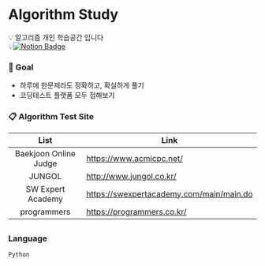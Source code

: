 # Algorithm Study 

💡 알고리즘 개인 학습공간 입니다 </br>
💡[![Notion Badge](https://img.shields.io/badge/Notion-EE8208?style=flat-square&logo=Notion&logoColor=white&link=https://picayune-perfume-061.notion.site/_Coding-Test-d29e6b97367e47a881ef521ba205eaef?pvs=4)](https://picayune-perfume-061.notion.site/_Coding-Test-d29e6b97367e47a881ef521ba205eaef?pvs=4)


### &#128640; Goal
- 하루에 한문제라도 정확하고, 확실하게 풀기
- 코딩테스트 플랫폼 모두 접해보기 

### &#128203; Algorithm Test Site

|         List          | Link                                       | 
| :-------------------: | ------------------------------------------ |    
| Baekjoon Online Judge | https://www.acmicpc.net/                   | 
|       JUNGOL          | http://www.jungol.co.kr/                   |   
|   SW Expert Academy   | https://swexpertacademy.com/main/main.do   |  
|   programmers   | https://programmers.co.kr/   |  

##
### Language

`Python`
